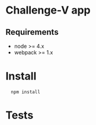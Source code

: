# Challenge-V app

## Requirements
- node >= 4.x
- webpack >= 1.x

# Install

```
  npm install
```

# Tests
